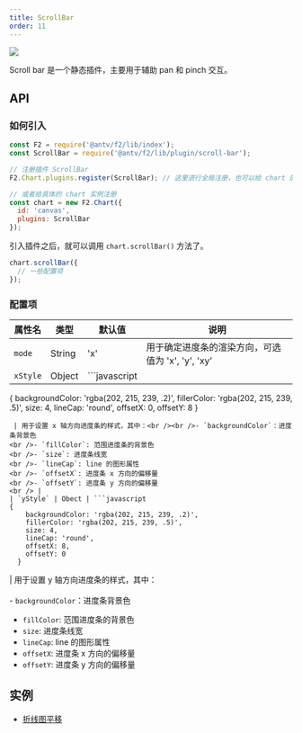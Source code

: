 ```yaml
---
title: ScrollBar
order: 11
---
```


![](https://gw.alipayobjects.com/zos/rmsportal/eQcMeCRSfQoOTRhBhxVZ.png#width=)

Scroll bar 是一个静态插件，主要用于辅助 pan 和 pinch 交互。

## API

### 如何引入

```javascript
const F2 = require('@antv/f2/lib/index');
const ScrollBar = require('@antv/f2/lib/plugin/scroll-bar');

// 注册插件 ScrollBar
F2.Chart.plugins.register(ScrollBar); // 这里进行全局注册，也可以给 chart 的实例注册

// 或者给具体的 chart 实例注册
const chart = new F2.Chart({
  id: 'canvas',
  plugins: ScrollBar
});
```

引入插件之后，就可以调用 `chart.scrollBar()` 方法了。

```javascript
chart.scrollBar({
  // 一些配置项
});
```

### 配置项
| 属性名 | 类型 | 默认值 | 说明 |
| --- | --- | --- | --- |
| `mode`  | String | 'x'  | 用于确定进度条的渲染方向，可选值为 'x', 'y', 'xy' |
| `xStyle`  | Object | ```javascript
{
    backgroundColor: 'rgba(202, 215, 239, .2)',
    fillerColor: 'rgba(202, 215, 239, .5)',
    size: 4,
    lineCap: 'round',
    offsetX: 0,
    offsetY: 8
  }
```
 | 用于设置 x 轴方向进度条的样式，其中：<br /><br />- `backgroundColor`：进度条背景色
<br />- `fillColor`: 范围进度条的背景色
<br />- `size`: 进度条线宽
<br />- `lineCap`: line 的图形属性
<br />- `offsetX`: 进度条 x 方向的偏移量
<br />- `offsetY`: 进度条 y 方向的偏移量
<br /> |
| `yStyle` | Obect | ```javascript
{
    backgroundColor: 'rgba(202, 215, 239, .2)',
    fillerColor: 'rgba(202, 215, 239, .5)',
    size: 4,
    lineCap: 'round',
    offsetX: 8,
    offsetY: 0
  }
```

| 用于设置 y 轴方向进度条的样式，其中：<br /><br />- `backgroundColor`：进度条背景色
- `fillColor`: 范围进度条的背景色
- `size`: 进度条线宽
- `lineCap`: line 的图形属性
- `offsetX`: 进度条 x 方向的偏移量
- `offsetY`: 进度条 y 方向的偏移量


## 实例

- [折线图平移](/en/examples/line/basic#pan)



